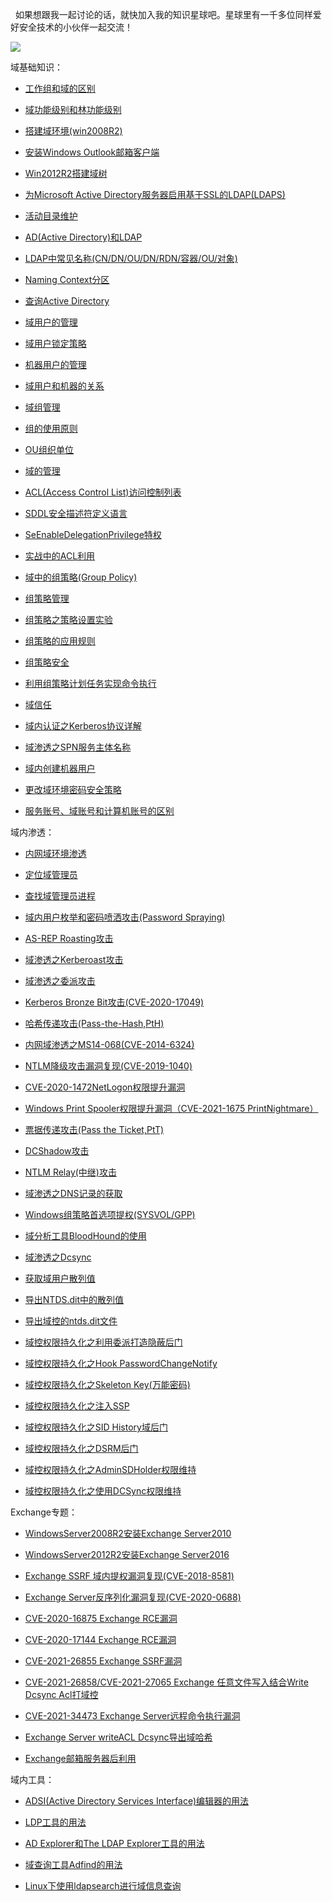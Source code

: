   如果想跟我一起讨论的话，就快加入我的知识星球吧。星球里有一千多位同样爱好安全技术的小伙伴一起交流！

![](https://img-blog.csdnimg.cn/1219ed79e9ed449d85d27b732cda5ea6.jpg)

域基础知识：

*   [工作组和域的区别](https://xie1997.blog.csdn.net/article/details/83268793 "工作组和域的区别")
*   [域功能级别和林功能级别](https://xie1997.blog.csdn.net/article/details/112479916 "域功能级别和林功能级别")
*   [搭建域环境(win2008R2)](https://xie1997.blog.csdn.net/article/details/104096482 "搭建域环境(win2008R2)")
*   [安装Windows Outlook邮箱客户端](https://xie1997.blog.csdn.net/article/details/117856802 "安装Windows Outlook邮箱客户端")
*   [Win2012R2搭建域树](https://xie1997.blog.csdn.net/article/details/112381901 "Win2012R2搭建域树")
*   [为Microsoft Active Directory服务器启用基于SSL的LDAP(LDAPS)](https://xie1997.blog.csdn.net/article/details/114195362 "为Microsoft Active Directory服务器启用基于SSL的LDAP(LDAPS)")
*   [活动目录维护](https://xie1997.blog.csdn.net/article/details/112473348 "活动目录维护")
*   [AD(Active Directory)和LDAP](https://xie1997.blog.csdn.net/article/details/107529527 "AD(Active Directory)和LDAP")
*   [LDAP中常见名称(CN/DN/OU/DN/RDN/容器/OU/对象)](https://xie1997.blog.csdn.net/article/details/107359600 "LDAP中常见名称(CN/DN/OU/DN/RDN/容器/OU/对象)")
*   [Naming Context分区](https://xie1997.blog.csdn.net/article/details/107529805 "Naming Context分区")
*   [查询Active Directory](https://xie1997.blog.csdn.net/article/details/107610208 "查询Active Directory")
*   [域用户的管理](https://xie1997.blog.csdn.net/article/details/112578075 "域用户的管理")
*   [域用户锁定策略](https://xie1997.blog.csdn.net/article/details/114281672 "域用户锁定策略")
*   [机器用户的管理](https://xie1997.blog.csdn.net/article/details/113770979 "机器用户的管理")
*   [域用户和机器的关系](https://xie1997.blog.csdn.net/article/details/113775925 "域用户和机器的关系")
*   [域组管理](https://xie1997.blog.csdn.net/article/details/112471464 "域组管理")
*   [组的使用原则](https://xie1997.blog.csdn.net/article/details/113665095 "组的使用原则")
*   [OU组织单位](https://xie1997.blog.csdn.net/article/details/113762959 "OU组织单位")
*   [域的管理](https://blog.csdn.net/qq_36119192/article/details/83278293 "域的管理")
*   [ACL(Access Control List)访问控制列表](https://xie1997.blog.csdn.net/article/details/109023642 "ACL(Access Control List)访问控制列表")
*   [SDDL安全描述符定义语言](https://xie1997.blog.csdn.net/article/details/113833478 "SDDL安全描述符定义语言")
*   [SeEnableDelegationPrivilege特权](https://xie1997.blog.csdn.net/article/details/113841131 "SeEnableDelegationPrivilege特权")
*   [实战中的ACL利用](https://xie1997.blog.csdn.net/article/details/113841175 "实战中的ACL利用")
*   [域中的组策略(Group Policy)](https://xie1997.blog.csdn.net/article/details/109044654 "域中的组策略(Group Policy)")
*   [组策略管理](https://xie1997.blog.csdn.net/article/details/113699893 "组策略管理")
*   [组策略之策略设置实验](https://xie1997.blog.csdn.net/article/details/113704882 "组策略之策略设置实验")
*   [组策略的应用规则](https://mp.csdn.net/editor/html/113726295 "组策略的应用规则")
*   [组策略安全](https://blog.csdn.net/qq_36119192/article/details/107331670 "组策略安全")
*   [利用组策略计划任务实现命令执行](https://xie1997.blog.csdn.net/article/details/113726201 "利用组策略计划任务实现命令执行")
*   [域信任](https://xie1997.blog.csdn.net/article/details/108331711 "域信任")
*   [域内认证之Kerberos协议详解](https://blog.csdn.net/qq_36119192/article/details/104731625 "域内认证之Kerberos协议详解")
*   [域渗透之SPN服务主体名称](https://blog.csdn.net/qq_36119192/article/details/104048236 "域渗透之SPN服务主体名称")
*   [域内创建机器用户](https://blog.csdn.net/qq_36119192/article/details/106008554 "域内创建机器用户")
*   [更改域环境密码安全策略](https://blog.csdn.net/qq_36119192/article/details/107062970 "更改域环境密码安全策略")
*   [服务账号、域账号和计算机账号的区别](https://blog.csdn.net/qq_36119192/article/details/105130076 "服务账号、域账号和计算机账号的区别")

域内渗透：

*   [内网域环境渗透](https://blog.csdn.net/qq_36119192/article/details/90707329 "内网域环境渗透")
*   [定位域管理员](https://blog.csdn.net/qq_36119192/article/details/104111453 "定位域管理员")
*   [查找域管理员进程](https://blog.csdn.net/qq_36119192/article/details/104150045 "查找域管理员进程")
*   [域内用户枚举和密码喷洒攻击(Password Spraying)](https://blog.csdn.net/qq_36119192/article/details/105088239 "域内用户枚举和密码喷洒攻击(Password Spraying)")
*   [AS-REP Roasting攻击](https://xie1997.blog.csdn.net/article/details/105076459 "AS-REP Roasting攻击")
*   [域渗透之Kerberoast攻击](https://xie1997.blog.csdn.net/article/details/104049291 "域渗透之Kerberoast攻击")
*   [域渗透之委派攻击](https://blog.csdn.net/qq_36119192/article/details/104538160 "域渗透之委派攻击")
*   [Kerberos Bronze Bit攻击(CVE-2020-17049)](https://xie1997.blog.csdn.net/article/details/113811447 "Kerberos Bronze Bit攻击(CVE-2020-17049)")
*   [哈希传递攻击(Pass-the-Hash,PtH)](https://xie1997.blog.csdn.net/article/details/103941590 "哈希传递攻击(Pass-the-Hash,PtH)")
*   [内网域渗透之MS14-068(CVE-2014-6324)](https://blog.csdn.net/qq_36119192/article/details/93470253 "内网域渗透之MS14-068(CVE-2014-6324)")
*   [NTLM降级攻击漏洞复现(CVE-2019-1040)](https://xie1997.blog.csdn.net/article/details/106718476 "NTLM降级攻击漏洞复现(CVE-2019-1040)")
*   [CVE-2020-1472NetLogon权限提升漏洞](https://xie1997.blog.csdn.net/article/details/109030009 "CVE-2020-1472NetLogon权限提升漏洞")
*   [Windows Print Spooler权限提升漏洞（CVE-2021-1675 PrintNightmare）](https://xie1997.blog.csdn.net/article/details/118335798 "Windows Print Spooler权限提升漏洞（CVE-2021-1675 PrintNightmare）")
*   [票据传递攻击(Pass the Ticket,PtT)](https://xie1997.blog.csdn.net/article/details/92843080#%E9%BB%84%E9%87%91%E7%A5%A8%E6%8D%AE "票据传递攻击(Pass the Ticket,PtT)")
*   [DCShadow攻击](https://xie1997.blog.csdn.net/article/details/107518119 "DCShadow攻击")
*   [NTLM Relay(中继)攻击](https://xie1997.blog.csdn.net/article/details/105135184 "NTLM Relay(中继)攻击")
*   [域渗透之DNS记录的获取](https://blog.csdn.net/qq_36119192/article/details/107783950 "域渗透之DNS记录的获取")
*   [Windows组策略首选项提权(SYSVOL/GPP)](https://xie1997.blog.csdn.net/article/details/104344105 "Windows组策略首选项提权(SYSVOL/GPP)")
*   [域分析工具BloodHound的使用](https://xie1997.blog.csdn.net/article/details/104128910 "域分析工具BloodHound的使用")
*   [域渗透之Dcsync](https://xie1997.blog.csdn.net/article/details/108988491 "域渗透之Dcsync")
*   [获取域用户散列值](https://blog.csdn.net/qq_36119192/article/details/104227872 "获取域用户散列值")
*   [导出NTDS.dit中的散列值](https://blog.csdn.net/qq_36119192/article/details/104227572 "导出NTDS.dit中的散列值")
*   [导出域控的ntds.dit文件](https://blog.csdn.net/qq_36119192/article/details/104224851 "导出域控的ntds.dit文件")
*   [域控权限持久化之利用委派打造隐蔽后门](https://xie1997.blog.csdn.net/article/details/105184905 "域控权限持久化之利用委派打造隐蔽后门")
*   [域控权限持久化之Hook PasswordChangeNotify](https://blog.csdn.net/qq_36119192/article/details/104376177 "域控权限持久化之Hook PasswordChangeNotify")
*   [域控权限持久化之Skeleton Key(万能密码)](https://blog.csdn.net/qq_36119192/article/details/104375915 "域控权限持久化之Skeleton Key(万能密码)")
*   [域控权限持久化之注入SSP](https://blog.csdn.net/qq_36119192/article/details/104375536 "域控权限持久化之注入SSP")
*   [域控权限持久化之SID History域后门](https://blog.csdn.net/qq_36119192/article/details/104372241 "域控权限持久化之SID History域后门")
*   [域控权限持久化之DSRM后门](https://blog.csdn.net/qq_36119192/article/details/104371122 "域控权限持久化之DSRM后门")
*   [域控权限持久化之AdminSDHolder权限维持](https://xie1997.blog.csdn.net/article/details/109047093 "域控权限持久化之AdminSDHolder权限维持")
*   [域控权限持久化之使用DCSync权限维持](https://xie1997.blog.csdn.net/article/details/108988491#%E4%BD%BF%E7%94%A8DCSync%E6%9D%83%E9%99%90%E7%BB%B4%E6%8C%81 "域控权限持久化之使用DCSync权限维持")

Exchange专题：

*   [WindowsServer2008R2安装Exchange Server2010](https://xie1997.blog.csdn.net/article/details/108968068 "WindowsServer2008R2安装Exchange Server2010")
*   [WindowsServer2012R2安装Exchange Server2016](https://xie1997.blog.csdn.net/article/details/107208758 "WindowsServer2012R2安装Exchange Server2016")​​​​​​​
*   [Exchange SSRF 域内提权漏洞复现(CVE-2018-8581)](https://xie1997.blog.csdn.net/article/details/118331645 "Exchange SSRF 域内提权漏洞复现(CVE-2018-8581)")
*   [Exchange Server反序列化漏洞复现(CVE-2020-0688)](https://xie1997.blog.csdn.net/article/details/107176416 "Exchange Server反序列化漏洞复现(CVE-2020-0688)")
*   [CVE-2020-16875 Exchange RCE漏洞](https://xie1997.blog.csdn.net/article/details/119033248 "CVE-2020-16875 Exchange RCE漏洞")
*   [CVE-2020-17144 Exchange RCE漏洞](https://xie1997.blog.csdn.net/article/details/119033385 "CVE-2020-17144 Exchange RCE漏洞")
*   [CVE-2021-26855 Exchange SSRF漏洞](https://xie1997.blog.csdn.net/article/details/119034120 "CVE-2021-26855 Exchange SSRF漏洞")
*   [CVE-2021-26858/CVE-2021-27065 Exchange 任意文件写入结合Write Dcsync Acl打域控](https://xie1997.blog.csdn.net/article/details/114802176 "CVE-2021-26858/CVE-2021-27065 Exchange 任意文件写入结合Write Dcsync Acl打域控")
*   [CVE-2021-34473 Exchange Server远程命令执行漏洞](https://xie1997.blog.csdn.net/article/details/119034247 "CVE-2021-34473 Exchange Server远程命令执行漏洞")​​​​​​​
*   [Exchange Server writeACL Dcsync导出域哈希](https://xie1997.blog.csdn.net/article/details/114335437 "Exchange Server writeACL Dcsync导出域哈希")
*   [Exchange邮箱服务器后利用](https://xie1997.blog.csdn.net/article/details/118490810 "Exchange邮箱服务器后利用")

域内工具：

*   [ADSI(Active Directory Services Interface)编辑器的用法](https://xie1997.blog.csdn.net/article/details/107155203 "ADSI(Active Directory Services Interface)编辑器的用法")
*   [LDP工具的用法](https://xie1997.blog.csdn.net/article/details/107610741 "LDP工具的用法")
*   [AD Explorer和The LDAP Explorer工具的用法](https://xie1997.blog.csdn.net/article/details/107611103 "AD Explorer和The LDAP Explorer工具的用法")
*   [域查询工具Adfind的用法](https://blog.csdn.net/qq_36119192/article/details/107152351 "域查询工具Adfind的用法")
*   [Linux下使用ldapsearch进行域信息查询](https://xie1997.blog.csdn.net/article/details/107611732 "Linux下使用ldapsearch进行域信息查询")